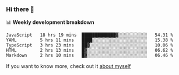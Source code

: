 ### Hi there 👋

<!--
**HondryTravis/HondryTravis** is a ✨ _special_ ✨ repository because its `README.md` (this file) appears on your GitHub profile.

Here are some ideas to get you started:

- 🔭 I’m currently working on ...
- 🌱 I’m currently learning ...
- 👯 I’m looking to collaborate on ...
- 🤔 I’m looking for help with ...
- 💬 Ask me about ...
- 📫 How to reach me: ...
- 😄 Pronouns: ...
- ⚡ Fun fact: ...
-->

<!-- [![travis's github stats](https://github-readme-stats.vercel.app/api?username=HondryTravis)](https://github.com/anuraghazra/github-readme-stats)  -->
<!-- ![travis's github stats](https://github-readme-stats.anuraghazra1.vercel.app/api/top-langs/?username=HondryTravis&theme=nord&layout=compact) -->

📊 **Weekly development breakdown**

<!--START_SECTION:waka-->
```text
JavaScript   18 hrs 19 mins  █████████████▓░░░░░░░░░░░   54.31 % 
YAML         5 hrs 11 mins   ████░░░░░░░░░░░░░░░░░░░░░   15.38 % 
TypeScript   3 hrs 23 mins   ██▓░░░░░░░░░░░░░░░░░░░░░░   10.06 % 
HTML         2 hrs 13 mins   █▓░░░░░░░░░░░░░░░░░░░░░░░   06.62 % 
Markdown     2 hrs 10 mins   █▓░░░░░░░░░░░░░░░░░░░░░░░   06.46 % 
```
<!--END_SECTION:waka-->

If you want to know more, check out it [about myself](https://hondrytravis.github.io/)
